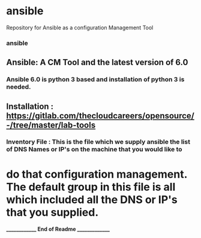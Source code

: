 # ansible
Repository for Ansible as a configuration Management Tool 

### ansible
## Ansible: A CM Tool and the latest version of 6.0

### Ansible 6.0 is python 3 based and installation of python 3 is needed.

## Installation : https://gitlab.com/thecloudcareers/opensource/-/tree/master/lab-tools 

### Inventory File : This is the file which we supply ansible the list of DNS Names or IP's on the machine that you would like to

# do that configuration management. The default group in this file is all which included all the DNS or IP's that you supplied.

#### ____________ End of Readme _____________ ####
